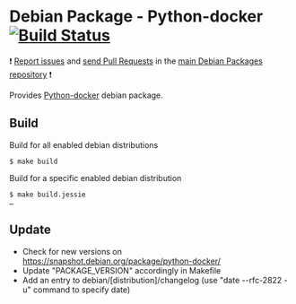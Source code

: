 # Debian Package - Python-docker [![Build Status](https://travis-ci.org/manala/debian-package-pam-ssh-agent-auth.svg?branch=master)](https://travis-ci.org/manala/debian-package-pam-ssh-agent-auth)

:exclamation: [Report issues](https://github.com/manala/debian-packages/issues) and [send Pull Requests](https://github.com/manala/debian-packages/pulls) in the [main Debian Packages repository](https://github.com/manala/debian-packages) :exclamation:

Provides [Python-docker](https://packages.debian.org/source/stretch/python-docker) debian package.

## Build

Build for all enabled debian distributions

```
$ make build
```

Build for a specific enabled debian distribution

```
$ make build.jessie
…
```

## Update

* Check for new versions on https://snapshot.debian.org/package/python-docker/
* Update "PACKAGE_VERSION" accordingly in Makefile
* Add an entry to debian/[distribution]/changelog (use "date --rfc-2822 -u" command to specify date)
